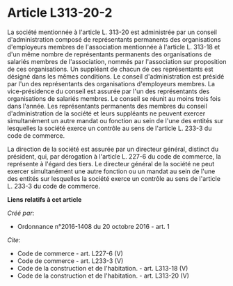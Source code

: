 # Article L313-20-2

La société mentionnée à l'article L. 313-20 est administrée par un conseil d'administration composé de représentants
permanents des organisations d'employeurs membres de l'association mentionnée à l'article L. 313-18 et d'un même nombre de
représentants permanents des organisations de salariés membres de l'association, nommés par l'association sur proposition de
ces organisations. Un suppléant de chacun de ces représentants est désigné dans les mêmes conditions. Le conseil
d'administration est présidé par l'un des représentants des organisations d'employeurs membres. La vice-présidence du conseil
est assurée par l'un des représentants des organisations de salariés membres. Le conseil se réunit au moins trois fois dans
l'année. Les représentants permanents des membres du conseil d'administration de la société et leurs suppléants ne peuvent
exercer simultanément un autre mandat ou fonction au sein de l'une des entités sur lesquelles la société exerce un contrôle
au sens de l'article L. 233-3 du code de commerce. 

La direction de la société est assurée par un directeur général, distinct du président, qui, par dérogation à l'article L.
227-6 du code de commerce, la représente à l'égard des tiers. Le directeur général de la société ne peut exercer
simultanément une autre fonction ou un mandat au sein de l'une des entités sur lesquelles la société exerce un contrôle au
sens de l'article L. 233-3 du code de commerce.

**Liens relatifs à cet article**

_Créé par_:

  - Ordonnance n°2016-1408 du 20 octobre 2016 - art. 1

_Cite_:

  - Code de commerce - art. L227-6 (V)
  - Code de commerce - art. L233-3 (V)
  - Code de la construction et de l'habitation. - art. L313-18 (V)
  - Code de la construction et de l'habitation. - art. L313-20 (V)
